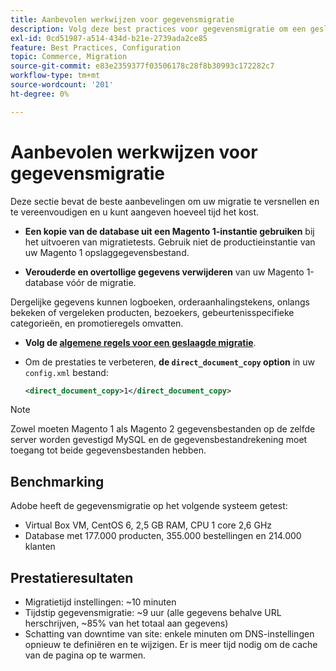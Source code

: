 ```yaml
---
title: Aanbevolen werkwijzen voor gegevensmigratie
description: Volg deze best practices voor gegevensmigratie om een geslaagde upgrade van Magento 1 naar Magento 2 te garanderen.
exl-id: 0cd51987-a514-434d-b21e-2739ada2ce85
feature: Best Practices, Configuration
topic: Commerce, Migration
source-git-commit: e83e2359377f03506178c28f8b30993c172282c7
workflow-type: tm+mt
source-wordcount: '201'
ht-degree: 0%

---
```


# Aanbevolen werkwijzen voor gegevensmigratie

Deze sectie bevat de beste aanbevelingen om uw migratie te versnellen en te vereenvoudigen en u kunt aangeven hoeveel tijd het kost.

* **Een kopie van de database uit een Magento 1-instantie gebruiken** bij het uitvoeren van migratietests. Gebruik niet de productieinstantie van uw Magento 1 opslaggegevensbestand.

* **Verouderde en overtollige gegevens verwijderen** van uw Magento 1-database vóór de migratie.

Dergelijke gegevens kunnen logboeken, orderaanhalingstekens, onlangs bekeken of vergeleken producten, bezoekers, gebeurtenisspecifieke categorieën, en promotieregels omvatten.

* **Volg de [algemene regels voor een geslaagde migratie](migrate-data/overview.md#migration-overview)**.

* Om de prestaties te verbeteren, **de `direct_document_copy` option** in uw `config.xml` bestand:

  ```xml
  <direct_document_copy>1</direct_document_copy>
  ```

>[!NOTE]
>
>Zowel moeten Magento 1 als Magento 2 gegevensbestanden op de zelfde server worden gevestigd MySQL en de gegevensbestandrekening moet toegang tot beide gegevensbestanden hebben.

## Benchmarking

Adobe heeft de gegevensmigratie op het volgende systeem getest:

* Virtual Box VM, CentOS 6, 2,5 GB RAM, CPU 1 core 2,6 GHz
* Database met 177.000 producten, 355.000 bestellingen en 214.000 klanten

## Prestatieresultaten

* Migratietijd instellingen: ~10 minuten
* Tijdstip gegevensmigratie: ~9 uur (alle gegevens behalve URL herschrijven, ~85% van het totaal aan gegevens)
* Schatting van downtime van site: enkele minuten om DNS-instellingen opnieuw te definiëren en te wijzigen. Er is meer tijd nodig om de cache van de pagina op te warmen.
